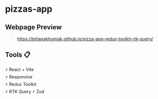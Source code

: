 # pizzas-app

## Webpage Preview
> https://tetianakhomiak.github.io/pizza-app-redux-toolkit-rtk-query/

 ## Tools 📋                                                                                                                                                          
 ⚡️ React + Vite                                                                                                                                                     
 ⚡️ Responsive                                                                                                                                                          
 ⚡️ Redux Toolkit                                                                                                                                                        
 ⚡️ RTK Query
 ⚡️ Zod
